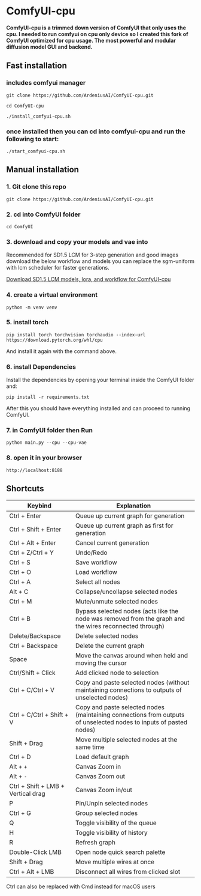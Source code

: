 <div align="left">

# ComfyUI-cpu
**ComfyUI-cpu is a trimmed down version of ComfyUI that only uses the cpu. I needed to run comfyui on cpu only device so I created this fork of ComfyUI optimized for cpu usage. The most powerful and modular diffusion model GUI and backend.**
## Fast installation 
### includes comfyui manager

```git clone https://github.com/ArdeniusAI/ComfyUI-cpu.git```

```cd ComfyUI-cpu```

```./install_comfyui-cpu.sh```

### once installed then you can cd into comfyui-cpu and run the following to start:
```./start_comfyui-cpu.sh```

## Manual installation 

### 1. Git clone this repo
```git clone https://github.com/ArdeniusAI/ComfyUI-cpu.git```

### 2. cd into ComfyUI folder 
```cd ComfyUI```

### 3. download and copy your models and vae into 

Recommended for SD1.5 LCM for 3-step generation and good images download the below workflow and models you can replace the sgm-uniform with lcm scheduler for faster generations. 

[Download SD1.5 LCM models, lora, and workflow for ComfyUI-cpu](https://ko-fi.com/s/c66251b736)

### 4. create a virtual environment
```python -m venv venv```

### 5. install torch 
```pip install torch torchvision torchaudio --index-url https://download.pytorch.org/whl/cpu```

And install it again with the command above.

### 6. install Dependencies

Install the dependencies by opening your terminal inside the ComfyUI folder and:

```pip install -r requirements.txt```

After this you should have everything installed and can proceed to running ComfyUI.

### 7. in ComfyUI folder then Run
```python main.py --cpu --cpu-vae```

### 8. open it in your browser
```http://localhost:8188```
</div>

## Shortcuts

| Keybind                            | Explanation                                                                                                        |
|------------------------------------|--------------------------------------------------------------------------------------------------------------------|
| Ctrl + Enter                       | Queue up current graph for generation                                                                              |
| Ctrl + Shift + Enter               | Queue up current graph as first for generation                                                                     |
| Ctrl + Alt + Enter                 | Cancel current generation                                                                                          |
| Ctrl + Z/Ctrl + Y                  | Undo/Redo                                                                                                          |
| Ctrl + S                           | Save workflow                                                                                                      |
| Ctrl + O                           | Load workflow                                                                                                      |
| Ctrl + A                           | Select all nodes                                                                                                   |
| Alt + C                            | Collapse/uncollapse selected nodes                                                                                 |
| Ctrl + M                           | Mute/unmute selected nodes                                                                                         |
| Ctrl + B                           | Bypass selected nodes (acts like the node was removed from the graph and the wires reconnected through)            |
| Delete/Backspace                   | Delete selected nodes                                                                                              |
| Ctrl + Backspace                   | Delete the current graph                                                                                           |
| Space                              | Move the canvas around when held and moving the cursor                                                             |
| Ctrl/Shift + Click                 | Add clicked node to selection                                                                                      |
| Ctrl + C/Ctrl + V                  | Copy and paste selected nodes (without maintaining connections to outputs of unselected nodes)                     |
| Ctrl + C/Ctrl + Shift + V          | Copy and paste selected nodes (maintaining connections from outputs of unselected nodes to inputs of pasted nodes) |
| Shift + Drag                       | Move multiple selected nodes at the same time                                                                      |
| Ctrl + D                           | Load default graph                                                                                                 |
| Alt + `+`                          | Canvas Zoom in                                                                                                     |
| Alt + `-`                          | Canvas Zoom out                                                                                                    |
| Ctrl + Shift + LMB + Vertical drag | Canvas Zoom in/out                                                                                                 |
| P                                  | Pin/Unpin selected nodes                                                                                           |
| Ctrl + G                           | Group selected nodes                                                                                               |
| Q                                  | Toggle visibility of the queue                                                                                     |
| H                                  | Toggle visibility of history                                                                                       |
| R                                  | Refresh graph                                                                                                      |
| Double-Click LMB                   | Open node quick search palette                                                                                     |
| Shift + Drag                       | Move multiple wires at once                                                                                        |
| Ctrl + Alt + LMB                   | Disconnect all wires from clicked slot                                                                             |

Ctrl can also be replaced with Cmd instead for macOS users




